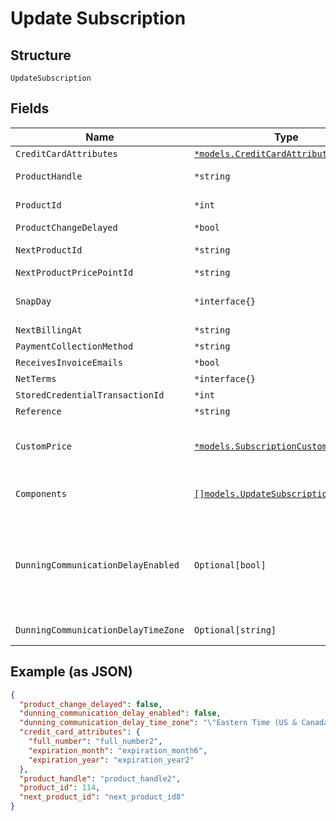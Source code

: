 
# Update Subscription

## Structure

`UpdateSubscription`

## Fields

| Name | Type | Tags | Description |
|  --- | --- | --- | --- |
| `CreditCardAttributes` | [`*models.CreditCardAttributes`](../../doc/models/credit-card-attributes.md) | Optional | - |
| `ProductHandle` | `*string` | Optional | Set to the handle of a different product to change the subscription's product |
| `ProductId` | `*int` | Optional | Set to the id of a different product to change the subscription's product |
| `ProductChangeDelayed` | `*bool` | Optional | **Default**: `false` |
| `NextProductId` | `*string` | Optional | Set to an empty string to cancel a delayed product change. |
| `NextProductPricePointId` | `*string` | Optional | - |
| `SnapDay` | `*interface{}` | Optional | Use for subscriptions with product eligible for calendar billing only. Value can be 1-28 or 'end'. |
| `NextBillingAt` | `*string` | Optional | - |
| `PaymentCollectionMethod` | `*string` | Optional | - |
| `ReceivesInvoiceEmails` | `*bool` | Optional | - |
| `NetTerms` | `*interface{}` | Optional | - |
| `StoredCredentialTransactionId` | `*int` | Optional | - |
| `Reference` | `*string` | Optional | - |
| `CustomPrice` | [`*models.SubscriptionCustomPrice`](../../doc/models/subscription-custom-price.md) | Optional | (Optional) Used in place of `product_price_point_id` to define a custom price point unique to the subscription |
| `Components` | [`[]models.UpdateSubscriptionComponent`](../../doc/models/update-subscription-component.md) | Optional | (Optional) An array of component ids and custom prices to be added to the subscription. |
| `DunningCommunicationDelayEnabled` | `Optional[bool]` | Optional | Enable Communication Delay feature, making sure no communication (email or SMS) is sent to the Customer between 9PM and 8AM in time zone set by the `dunning_communication_delay_time_zone` attribute.<br>**Default**: `false` |
| `DunningCommunicationDelayTimeZone` | `Optional[string]` | Optional | Time zone for the Dunning Communication Delay feature. |

## Example (as JSON)

```json
{
  "product_change_delayed": false,
  "dunning_communication_delay_enabled": false,
  "dunning_communication_delay_time_zone": "\"Eastern Time (US & Canada)\"",
  "credit_card_attributes": {
    "full_number": "full_number2",
    "expiration_month": "expiration_month6",
    "expiration_year": "expiration_year2"
  },
  "product_handle": "product_handle2",
  "product_id": 114,
  "next_product_id": "next_product_id8"
}
```

